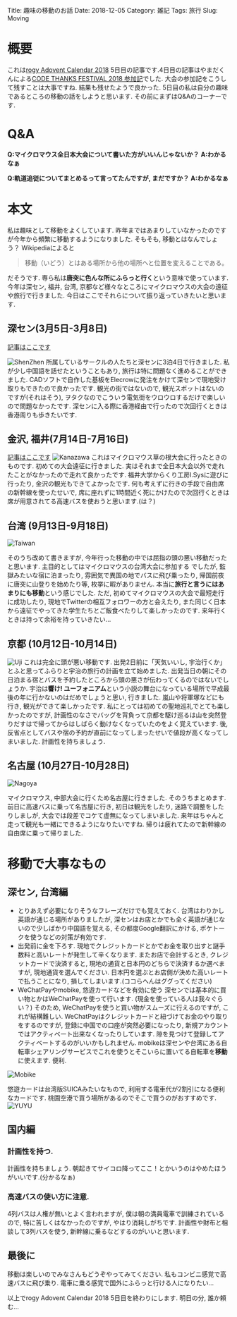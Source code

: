 Title: 趣味の移動のお話
Date: 2018-12-05
Category: 雑記
Tags: 旅行
Slug: Moving

# 概要
これは[rogy Adovent Calendar 2018](https://adventar.org/calendars/3279) 5日目の記事です.4日目の記事はやまだくんによる[CODE THANKS FESTIVAL 2018 参加記](https://blog.rogiken.org/blog/2018/12/04/code-thanks-festival-2018-%E5%8F%82%E5%8A%A0%E8%A8%98/)でした. 大会の参加記をこうして残すことは大事ですね. 結果も残せたようで良かった.
5日目の私は自分の趣味であるところの移動の話をしようと思います. その前にまずはQ&Aのコーナーです.
# Q&A
**Q:マイクロマウス全日本大会について書いた方がいいんじゃないか？**
**A:わかるなぁ**

**Q:軌道追従についてまとめるって言ってたんですが, まだですか？**
**A:わかるなぁ**

# 本文
私は趣味として移動をよくしています. 昨年まではあまりしていなかったのですが今年から頻繁に移動するようになりました. そもそも, 移動とはなんでしょう？ Wikipediaによると
> 移動（いどう）とはある場所から他の場所へと位置を変えることである。

だそうです. 専ら私は**唐突に色んな所にふらっと行く**という意味で使っています.  今年は深セン, 福井, 台湾, 京都など様々なところにマイクロマウスの大会の遠征や旅行で行きました.
今日はここでそれらについて振り返っていきたいと思います.
## 深セン(3月5日-3月8日)
[記事はここです]({filename}/articles/2018-03-24-ShenZhenTrip2018.md)

![ShenZhen]({filename}/images/2018-03-24-StorePic3.jpg)
所属しているサークルの人たちと深センに3泊4日で行きました. 私が少し中国語を話せたということもあり, 旅行は特に問題なく進めることができました. CADソフトで自作した基板をElecrowに発注をかけて深センで現地受け取りもできたので良かったです.
観光の街ではないので, 観光スポットはないのですが(それはそう), ヲタクなのでこういう電気街をウロウロするだけで楽しいので問題なかったです.
深センに入る際に香港経由で行ったので次回行くときは香港周りも歩きたいです.

## 金沢, 福井(7月14日-7月16日)
[記事はここです]({filename}/articles/2018-07-17-Kusanone2018.md)
![Kanazawa]({filename}/images/2018-07-21-Kenroku2.jpg)
これはマイクロマウス草の根大会に行ったときのものです. 初めての大会遠征に行きました. 実はそれまで全日本大会以外で走れたことがなかったので走れて良かったです. 福井大学からくり工房I.Sysに遊びに行ったり, 金沢の観光もできてよかったです.
何も考えずに行きの手段で自由席の新幹線を使ったせいで, 席に座れずに1時間近く死にかけたので次回行くときは席が用意されてる高速バスを使おうと思います.(は？)

## 台湾 (9月13日-9月18日)
![Taiwan]({filename}/images/2018-12-05-Taiwan.jpg)

そのうち改めて書きますが, 今年行った移動の中では屈指の頭の悪い移動だったと思います. 主目的としてはマイクロマウスの台湾大会に参加する でしたが, 監獄みたいな宿に泊まったり, 雰囲気で異国の地でバスに飛び乗ったり, 帰国前夜に唐突に山登りを始めたり等, 枚挙に暇がありません. 
本当に**旅行と言うにはあまりにも移動**という感じでした.
ただ, 初めてマイクロマウスの大会で最短走行に成功したり, 現地でTwitterの相互フォロワーの方と会えたり, また同じく日本から遠征でやってきた学生たちとご飯食べたりして楽しかったのです.
来年行くときは持って余裕を持っていきたい...

## 京都 (10月12日-10月14日)
![Uji]({filename}/images/2018-12-05-Uji.JPG)
これは完全に頭が悪い移動です. 出発2日前に「天気いいし, 宇治行くか」とふと思ってふらりと宇治の旅行の計画を立て始めました. 出発当日の朝にその日泊まる宿とバスを予約したところから頭の悪さが伝わってくるのではないでしょうか.
宇治は**響け! ユーフォニアム**という小説の舞台になっている場所で平成最後の年に行かないのはだめでしょうと思い, 行きました.
嵐山や将軍塚などにも行き, 観光ができて楽しかったです.
私にとっては初めての聖地巡礼でとても楽しかったのですが, 計画性のなさでバッグを背負って京都を駆け巡るは山を突然登りだすはで帰ってからはしばらく動けなくなっていたのをよく覚えています.
後, 反省点としてバスや宿の予約が直前になってしまったせいで値段が高くなってしまいました. 計画性を持ちましょう.

## 名古屋 (10月27日-10月28日)

![Nagoya]({filename}/images/2018-12-05-Nagoya.JPG)

マイクロマウス, 中部大会に行くため名古屋に行きました. そのうちまとめます.
前日に高速バスに乗って名古屋に行き, 初日は観光をしたり, 迷路で調整をしたりしましが, 大会では段差でコケて虚無になってしまいました.
来年はちゃんと走って観光も一緒にできるようになりたいですね. 帰りは疲れてたので新幹線の自由席に乗って帰りました.

# 移動で大事なもの
## 深セン, 台湾編
* とりあえず必要になりそうなフレーズだけでも覚えておく.
台湾はわりかし英語が通じる場所がありましたが, 深センはお店とかでも全く英語が通じないので少しばかり中国語を覚える, その都度Google翻訳にかける, ポケトークを使うなどの対策が有効です.
* 出発前に金を下ろす.
現地でクレジットカードとかでお金を取り出すと謎手数料と高いレートが発生して辛くなります. またお店で会計するとき, クレジットカードで決済すると, 現地の通貨と日本円のどちらで決済するか選べますが, 現地通貨を選んでください. 日本円を選ぶとお店側が決めた高いレートで払うことになり, 損してしまいます.(ココらへんはググってください)
* WeChatPayやmobike, 悠遊カードなどを有効に使う
深センでは基本的に買い物とかはWeChatPayを使って行います. (現金を使っている人は我々ぐらい？) そのため, WeChatPayを使うと買い物がスムーズに行えるのですが, これが結構難しい.
WeChatPayはクレジットカードと紐づけてお金のやり取りをするのですが, 登録に中国での口座が突然必要になったり, 新規アカウントではアクティベート出来なくなったりしています. 隙を見つけて登録してアクティベートするのがいいかもしれません.
mobikeは深センや台湾にある自転車シェアリングサービスでこれを使うとそこいらに置いてる自転車を**移動**に使えます. 便利.

![Mobike]({filename}/images/2018-03-24-Mobike1.jpg)

悠遊カードは台湾版SUICAみたいなもので, 利用する電車代が2割引になる便利なカードです. 桃園空港で買う場所があるのでそこで買うのがおすすめです.
![YUYU]({filename}/images/2018-12-05-YUYU.jpg)

## 国内編
### 計画性を持つ.
計画性を持ちましょう. 朝起きてサイコロ降ってここ！とかいうのはやめたほうがいいです.(分かるなぁ)
### 高速バスの使い方に注意.
4列バスは人権が無いとよく言われますが, 僕は朝の満員電車で訓練されているので, 特に苦しくはなかったのですが, やはり消耗しがちです. 計画性や財布と相談して3列バスを使う, 新幹線に乗るなどするのがいいと思います.

## 最後に
移動は楽しいのでみなさんもどうぞやってみてください. 私もコンビニ感覚で高速バスに飛び乗り. 電車に乗る感覚で国外にふらっと行ける人になりたい...

以上でrogy Adovent Calendar 2018 5日目を終わりにします.
明日の分, 誰か頼む...
